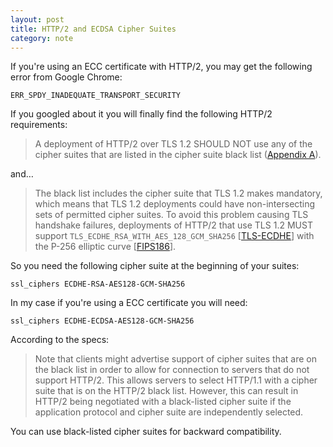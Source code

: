 ```yaml
---
layout: post
title: HTTP/2 and ECDSA Cipher Suites
category: note
---
```


If you're using an ECC certificate with HTTP/2, you may get the following error from Google Chrome:

```
ERR_SPDY_INADEQUATE_TRANSPORT_SECURITY
```

If you googled about it you will finally find the following HTTP/2 requirements:

> A deployment of HTTP/2 over TLS 1.2 SHOULD NOT use any of the cipher suites that are listed in the cipher suite black list ([Appendix A](https://http2.github.io/http2-spec/#BadCipherSuites)).

and…

> The black list includes the cipher suite that TLS 1.2 makes mandatory, which means that TLS 1.2 deployments could have non-intersecting sets of permitted cipher suites. To avoid this problem causing TLS handshake failures, deployments of HTTP/2 that use TLS 1.2 MUST support `TLS_ECDHE_RSA_WITH_AES_128_GCM_SHA256` [[TLS-ECDHE](https://http2.github.io/http2-spec/#TLS-ECDHE)] with the P-256 elliptic curve [[FIPS186](https://http2.github.io/http2-spec/#FIPS186)].

So you need the following cipher suite at the beginning of your suites:

```nginx
ssl_ciphers ECDHE-RSA-AES128-GCM-SHA256
```

In my case if you're using a ECC certificate you will need:

```nginx
ssl_ciphers ECDHE-ECDSA-AES128-GCM-SHA256
```

According to the specs:

> Note that clients might advertise support of cipher suites that are on the black list in order to allow for connection to servers that do not support HTTP/2. This allows servers to select HTTP/1.1 with a cipher suite that is on the HTTP/2 black list. However, this can result in HTTP/2 being negotiated with a black-listed cipher suite if the application protocol and cipher suite are independently selected.

You can use black-listed cipher suites for backward compatibility.

